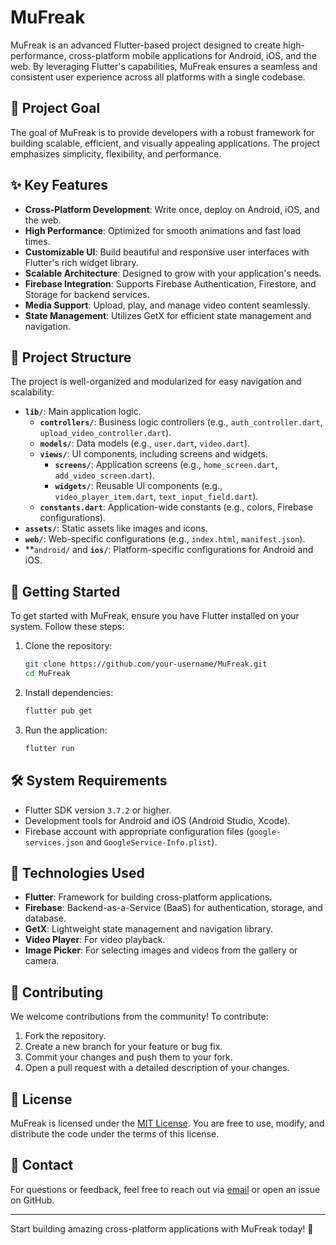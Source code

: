 # MuFreak

MuFreak is an advanced Flutter-based project designed to create high-performance, cross-platform mobile applications for Android, iOS, and the web. By leveraging Flutter's capabilities, MuFreak ensures a seamless and consistent user experience across all platforms with a single codebase.

## 🎯 Project Goal

The goal of MuFreak is to provide developers with a robust framework for building scalable, efficient, and visually appealing applications. The project emphasizes simplicity, flexibility, and performance.

## ✨ Key Features

- **Cross-Platform Development**: Write once, deploy on Android, iOS, and the web.
- **High Performance**: Optimized for smooth animations and fast load times.
- **Customizable UI**: Build beautiful and responsive user interfaces with Flutter's rich widget library.
- **Scalable Architecture**: Designed to grow with your application's needs.
- **Firebase Integration**: Supports Firebase Authentication, Firestore, and Storage for backend services.
- **Media Support**: Upload, play, and manage video content seamlessly.
- **State Management**: Utilizes GetX for efficient state management and navigation.

## 📂 Project Structure

The project is well-organized and modularized for easy navigation and scalability:

- **`lib/`**: Main application logic.
  - **`controllers/`**: Business logic controllers (e.g., `auth_controller.dart`, `upload_video_controller.dart`).
  - **`models/`**: Data models (e.g., `user.dart`, `video.dart`).
  - **`views/`**: UI components, including screens and widgets.
    - **`screens/`**: Application screens (e.g., `home_screen.dart`, `add_video_screen.dart`).
    - **`widgets/`**: Reusable UI components (e.g., `video_player_item.dart`, `text_input_field.dart`).
  - **`constants.dart`**: Application-wide constants (e.g., colors, Firebase configurations).
- **`assets/`**: Static assets like images and icons.
- **`web/`**: Web-specific configurations (e.g., `index.html`, `manifest.json`).
- **`android/` and **`ios/`**: Platform-specific configurations for Android and iOS.

## 🚀 Getting Started

To get started with MuFreak, ensure you have Flutter installed on your system. Follow these steps:

1. Clone the repository:
    ```bash
    git clone https://github.com/your-username/MuFreak.git
    cd MuFreak
    ```

2. Install dependencies:
    ```bash
    flutter pub get
    ```

3. Run the application:
    ```bash
    flutter run
    ```

## 🛠 System Requirements

- Flutter SDK version `3.7.2` or higher.
- Development tools for Android and iOS (Android Studio, Xcode).
- Firebase account with appropriate configuration files (`google-services.json` and `GoogleService-Info.plist`).

## 🧩 Technologies Used

- **Flutter**: Framework for building cross-platform applications.
- **Firebase**: Backend-as-a-Service (BaaS) for authentication, storage, and database.
- **GetX**: Lightweight state management and navigation library.
- **Video Player**: For video playback.
- **Image Picker**: For selecting images and videos from the gallery or camera.

## 🤝 Contributing

We welcome contributions from the community! To contribute:

1. Fork the repository.
2. Create a new branch for your feature or bug fix.
3. Commit your changes and push them to your fork.
4. Open a pull request with a detailed description of your changes.

## 📜 License

MuFreak is licensed under the [MIT License](LICENSE). You are free to use, modify, and distribute the code under the terms of this license.

## 📧 Contact

For questions or feedback, feel free to reach out via [email](kontaktovez@gmail.com) or open an issue on GitHub.

---

Start building amazing cross-platform applications with MuFreak today! 🚀